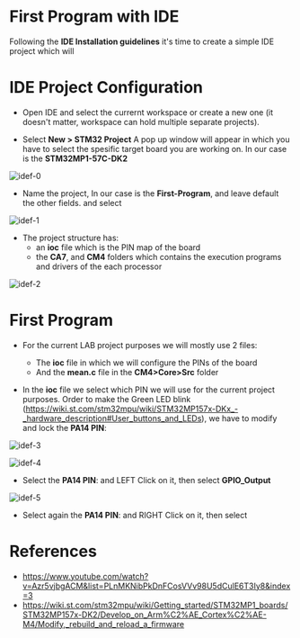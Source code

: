 # First Program with IDE

Following the **IDE Installation guidelines** it's time to create a simple IDE project which will 

# IDE Project Configuration 

- Open IDE and select the currernt workspace or create a new one (it doesn't matter, workspace can hold multiple separate projects).

- Select **New > STM32 Project** A pop up window will appear in which you have to select the spesific target board you are working on. In our case is the **STM32MP1-57C-DK2**

![idef-0](images/idef-0.jpg "idef-0")

- Name the project, In our case is the **First-Program**, and leave default the other fields. and select 

![idef-1](images/idef-1.jpg "idef-1")

- The project structure has:
    - an **ioc** file which is the PIN map of the board 
    - the **CA7**, and **CM4** folders which contains the execution programs and drivers of the each processor
    
![idef-2](images/idef-2.jpg "idef-2")

# First Program

- For the current LAB project purposes we will mostly use 2 files:
    - The **ioc** file in which we will configure the PINs of the board 
    - And the **mean.c** file in the **CM4>Core>Src** folder
    
- In the **ioc** file we select which PIN we will use for the current project purposes. Order to make the Green LED blink (https://wiki.st.com/stm32mpu/wiki/STM32MP157x-DKx_-_hardware_description#User_buttons_and_LEDs), we have to modify and lock the **PA14 PIN**:

![idef-3](images/idef-3.jpg "idef-3")

![idef-4](images/idef-4.jpg "idef-4")

- Select the **PA14 PIN**: and LEFT Click on it, then select **GPIO_Output** 

![idef-5](images/idef-5.jpg "idef-5")

- Select again the **PA14 PIN**: and RIGHT Click on it, then select


# References
- https://www.youtube.com/watch?v=Azr5vjbgACM&list=PLnMKNibPkDnFCosVVv98U5dCulE6T3Iy8&index=3
- https://wiki.st.com/stm32mpu/wiki/Getting_started/STM32MP1_boards/STM32MP157x-DK2/Develop_on_Arm%C2%AE_Cortex%C2%AE-M4/Modify,_rebuild_and_reload_a_firmware
